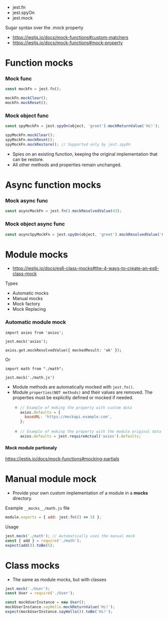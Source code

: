 - jest.fn
- jest.spyOn
- jest.mock

Sugar syntax over the .mock property
- https://jestjs.io/docs/mock-functions#custom-matchers
- https://jestjs.io/docs/mock-functions#mock-property

# Function mocks

### Mock func

```javascript
const mockFn = jest.fn();

mockFn.mockClear();
mockFn.mockReset();
```

### Mock object func

```javascript
const spyMockFn = jest.spyOn(object, 'greet').mockReturnValue('Hi!');

spyMockFn.mockClear();
spyMockFn.mockReset();
spyMockFn.mockRestore(); // Supported only by jest.spyOn
```
- Spies on an existing function, keeping the original implementation that can be restore.
- All other methods and properties remain unchanged.

# Async function mocks

### Mock async func

```javascript
const asyncMockFn = jest.fn().mockResolvedValue(43);
```

### Mock object async func

```javascript
const asyncSpyMockFn = jest.spyOn(object, 'greet').mockResolvedValue('Hi!');
```

# Module mocks

- https://jestjs.io/docs/es6-class-mocks#the-4-ways-to-create-an-es6-class-mock

Types
- Automatic mocks
- Manual mocks
- Mock factory
- Mock Replacing

### Automatic module mock
```
import axios from 'axios';

jest.mock('axios');

axios.get.mockResolvedValue({ mockedResult: 'ok' });
```
Or
```
import math from "./math";

jest.mock('./math.js')
```
- Module methods are automatically mocked with `jest.fn()`.
- Module `properties(NOT methods)` and their values are removed. The properties must be explicitly defined or mocked if needed.
  - ```javascript
    // Example of moking the property with custom data
    axios.defaults = {
      baseURL: 'https://mockapi.example.com',
    };
    ```
  - ```javascript
    // Example of moking the property with the module original data
    axios.defaults = jest.requireActual('axios').defaults;
    ```
#### Mock module partionaly

https://jestjs.io/docs/mock-functions#mocking-partials

# Manual module mock

- Provide your own custom implementation of a module in a __mocks__ directory.

Example `__mocks__/math.js` file
```javascript
module.exports = { add: jest.fn(() => 5) };
```

Usage
```javascript
jest.mock('./math'); // Automatically uses the manual mock
const { add } = require('./math');
expect(add()).toBe(5);
```

# Class mocks

- The same as module mocks, but with classes
```javascript
jest.mock('./User');
const User = require('./User');

const mockUserInstance = new User();
mockUserInstance.sayHello.mockReturnValue('Hi!');
expect(mockUserInstance.sayHello()).toBe('Hi!');
```
